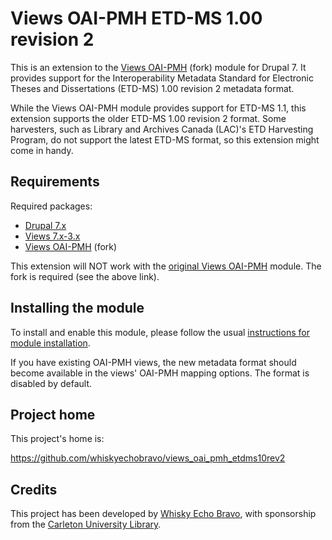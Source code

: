 Views OAI-PMH ETD-MS 1.00 revision 2
====================================

This is an extension to the
[Views OAI-PMH](https://github.com/whiskyechobravo/views_oai_pmh) (fork) module
for Drupal 7. It provides support for the Interoperability Metadata Standard
for Electronic Theses and Dissertations (ETD-MS) 1.00 revision 2 metadata
format.

While the Views OAI-PMH module provides support for ETD-MS 1.1, this extension
supports the older ETD-MS 1.00 revision 2 format. Some harvesters, such as
Library and Archives Canada (LAC)'s ETD Harvesting Program, do not support the
latest ETD-MS format, so this extension might come in handy.


Requirements
------------

Required packages:

* [Drupal 7.x](https://www.drupal.org/project/drupal)
* [Views 7.x-3.x](https://www.drupal.org/project/views)
* [Views OAI-PMH](https://github.com/whiskyechobravo/views_oai_pmh) (fork)

This extension will NOT work with the
[original Views OAI-PMH](https://www.drupal.org/project/views_oai_pmh) module.
The fork is required (see the above link).


Installing the module
---------------------

To install and enable this module, please follow the usual [instructions for
module installation](https://www.drupal.org/documentation/install/modules-themes/modules-7).

If you have existing OAI-PMH views, the new metadata format should become
available in the views' OAI-PMH mapping options. The format is disabled by
default.


Project home
------------

This project's home is:

https://github.com/whiskyechobravo/views_oai_pmh_etdms10rev2


Credits
-------

This project has been developed by [Whisky Echo
Bravo](http://whiskyechobravo.com/), with sponsorship from the [Carleton
University Library](https://www.library.carleton.ca/).
